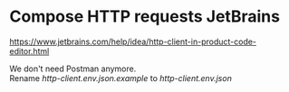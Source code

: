 # Compose HTTP requests JetBrains
https://www.jetbrains.com/help/idea/http-client-in-product-code-editor.html  

We don't need Postman anymore.    
Rename *http-client.env.json.example* to *http-client.env.json*    
   